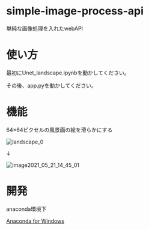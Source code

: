 # simple-image-process-api

単純な画像処理を入れたwebAPI
 
# 使い方
最初にUnet_landscape.ipynbを動かしてください。

その後、app.pyを動かしてください。
 
# 機能
64×64ピクセルの風景画の絵を滑らかにする
 
 ![landscape_0](https://user-images.githubusercontent.com/59006120/119087317-e6a2c680-ba41-11eb-9a00-f55b2e29f856.png)

↓

![image2021_05_21_14_45_01](https://user-images.githubusercontent.com/59006120/119088226-4b125580-ba43-11eb-998e-60f5e3587c39.png)

# 開発
 
anaconda環境下

[Anaconda for Windows](https://www.anaconda.com/distribution/)
